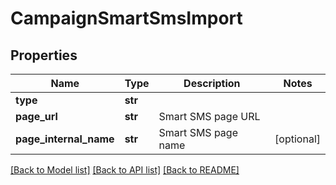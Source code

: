 # CampaignSmartSmsImport

## Properties
Name | Type | Description | Notes
------------ | ------------- | ------------- | -------------
**type** | **str** |  | 
**page_url** | **str** | Smart SMS page URL | 
**page_internal_name** | **str** | Smart SMS page name | [optional] 

[[Back to Model list]](../README.md#documentation-for-models) [[Back to API list]](../README.md#documentation-for-api-endpoints) [[Back to README]](../README.md)



